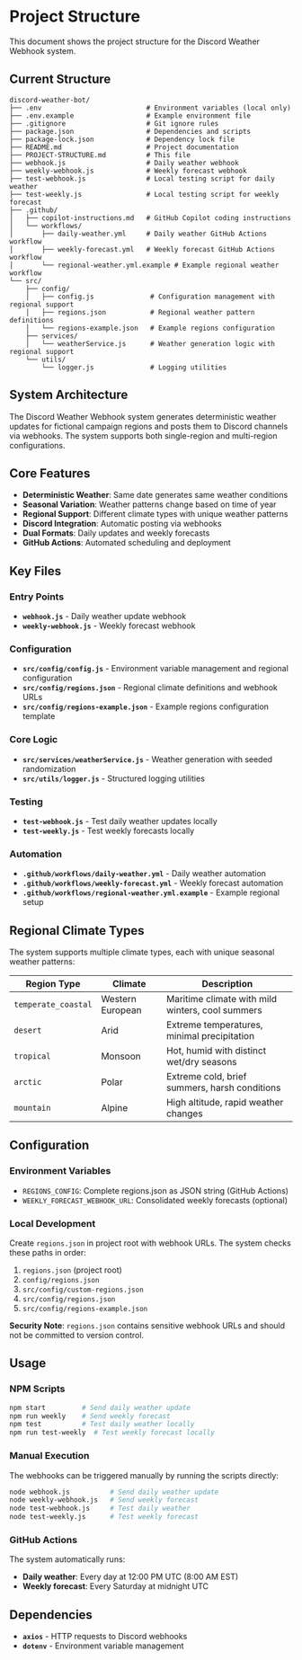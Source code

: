 # Project Structure

This document shows the project structure for the Discord Weather Webhook system.

## Current Structure

```
discord-weather-bot/
├── .env                          # Environment variables (local only)
├── .env.example                  # Example environment file
├── .gitignore                    # Git ignore rules
├── package.json                  # Dependencies and scripts
├── package-lock.json             # Dependency lock file
├── README.md                     # Project documentation
├── PROJECT-STRUCTURE.md          # This file
├── webhook.js                    # Daily weather webhook
├── weekly-webhook.js             # Weekly forecast webhook
├── test-webhook.js               # Local testing script for daily weather
├── test-weekly.js                # Local testing script for weekly forecast
├── .github/
│   ├── copilot-instructions.md   # GitHub Copilot coding instructions
│   └── workflows/
│       ├── daily-weather.yml     # Daily weather GitHub Actions workflow
│       ├── weekly-forecast.yml   # Weekly forecast GitHub Actions workflow
│       └── regional-weather.yml.example # Example regional weather workflow
└── src/
    ├── config/
    │   ├── config.js              # Configuration management with regional support
    │   ├── regions.json           # Regional weather pattern definitions
    │   └── regions-example.json   # Example regions configuration
    ├── services/
    │   └── weatherService.js      # Weather generation logic with regional support
    └── utils/
        └── logger.js              # Logging utilities
```

## System Architecture

The Discord Weather Webhook system generates deterministic weather updates for fictional campaign regions and posts them to Discord channels via webhooks. The system supports both single-region and multi-region configurations.

## Core Features

- **Deterministic Weather**: Same date generates same weather conditions
- **Seasonal Variation**: Weather patterns change based on time of year
- **Regional Support**: Different climate types with unique weather patterns
- **Discord Integration**: Automatic posting via webhooks
- **Dual Formats**: Daily updates and weekly forecasts
- **GitHub Actions**: Automated scheduling and deployment

## Key Files

### Entry Points

- **`webhook.js`** - Daily weather update webhook
- **`weekly-webhook.js`** - Weekly forecast webhook

### Configuration

- **`src/config/config.js`** - Environment variable management and regional configuration
- **`src/config/regions.json`** - Regional climate definitions and webhook URLs
- **`src/config/regions-example.json`** - Example regions configuration template

### Core Logic

- **`src/services/weatherService.js`** - Weather generation with seeded randomization
- **`src/utils/logger.js`** - Structured logging utilities

### Testing

- **`test-webhook.js`** - Test daily weather updates locally
- **`test-weekly.js`** - Test weekly forecasts locally

### Automation

- **`.github/workflows/daily-weather.yml`** - Daily weather automation
- **`.github/workflows/weekly-forecast.yml`** - Weekly forecast automation
- **`.github/workflows/regional-weather.yml.example`** - Example regional setup

## Regional Climate Types

The system supports multiple climate types, each with unique seasonal weather patterns:

| Region Type         | Climate          | Description                                      |
| ------------------- | ---------------- | ------------------------------------------------ |
| `temperate_coastal` | Western European | Maritime climate with mild winters, cool summers |
| `desert`            | Arid             | Extreme temperatures, minimal precipitation      |
| `tropical`          | Monsoon          | Hot, humid with distinct wet/dry seasons         |
| `arctic`            | Polar            | Extreme cold, brief summers, harsh conditions    |
| `mountain`          | Alpine           | High altitude, rapid weather changes             |

## Configuration

### Environment Variables

- `REGIONS_CONFIG`: Complete regions.json as JSON string (GitHub Actions)
- `WEEKLY_FORECAST_WEBHOOK_URL`: Consolidated weekly forecasts (optional)

### Local Development

Create `regions.json` in project root with webhook URLs. The system checks these paths in order:

1. `regions.json` (project root)
2. `config/regions.json`
3. `src/config/custom-regions.json`
4. `src/config/regions.json`
5. `src/config/regions-example.json`

**Security Note**: `regions.json` contains sensitive webhook URLs and should not be committed to version control.

## Usage

### NPM Scripts

```bash
npm start         # Send daily weather update
npm run weekly    # Send weekly forecast
npm test          # Test daily weather locally
npm run test-weekly  # Test weekly forecast locally
```

### Manual Execution

The webhooks can be triggered manually by running the scripts directly:

```bash
node webhook.js          # Send daily weather update
node weekly-webhook.js   # Send weekly forecast
node test-webhook.js     # Test daily weather
node test-weekly.js      # Test weekly forecast
```

### GitHub Actions

The system automatically runs:

- **Daily weather**: Every day at 12:00 PM UTC (8:00 AM EST)
- **Weekly forecast**: Every Saturday at midnight UTC

## Dependencies

- **`axios`** - HTTP requests to Discord webhooks
- **`dotenv`** - Environment variable management
